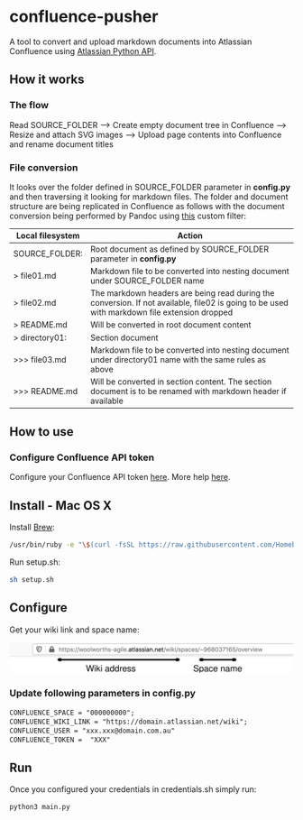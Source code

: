 # confluence-pusher

A tool to convert and upload markdown documents into Atlassian Confluence using [Atlassian Python API](https://atlassian-python-api.readthedocs.io/en/latest/index.html).

## How it works

### The flow

Read SOURCE_FOLDER --> Create empty document tree in Confluence --> Resize and attach SVG images --> Upload page contents into Confluence and rename document titles

### File conversion

It looks over the folder defined in SOURCE_FOLDER parameter in **config.py** and then traversing it looking for markdown files. The folder and document structure are being replicated in Confluence as follows with the document conversion being performed by Pandoc using [this](https://github.com/jpbarrette/pandoc-confluence-writer/blob/master/confluence.lua) custom filter:

|Local filesystem|Action|
| ------------- | ----------- |
|SOURCE_FOLDER: |Root document as defined by SOURCE_FOLDER parameter in **config.py**
|> file01.md    |Markdown file to be converted into nesting document under SOURCE_FOLDER name
|> file02.md    |The markdown headers are being read during the conversion. If not available, file02 is going to be used with markdown file extension dropped
|> README.md    |Will be converted in root document content
|> directory01: |Section document
|>>> file03.md  |Markdown file to be converted into nesting document under directory01 name with the same rules as above
|>>> README.md  |Will be converted in section content. The section document is to be renamed with markdown header if available

## How to use

### Configure Confluence API token

Configure your Confluence API token [here](https://id.atlassian.com/manage/api-tokens). More help [here](https://confluence.atlassian.com/cloud/api-tokens-938839638.html).

## Install - Mac OS X

Install [Brew](https://brew.sh/):

```bash
/usr/bin/ruby -e "\$(curl -fsSL https://raw.githubusercontent.com/Homebrew/install/master/install)"
```

Run setup.sh:

```bash
sh setup.sh
```

## Configure

Get your wiki link and space name:

![Confluence link example](./img/configuration.svg)

### Update following parameters in **config.py**

```properties
CONFLUENCE_SPACE = "000000000";
CONFLUENCE_WIKI_LINK = "https://domain.atlassian.net/wiki";
CONFLUENCE_USER = "xxx.xxx@domain.com.au"
CONFLUENCE_TOKEN =  "XXX"
```

## Run

Once you configured your credentials in credentials.sh simply run:

```bash
python3 main.py
```
